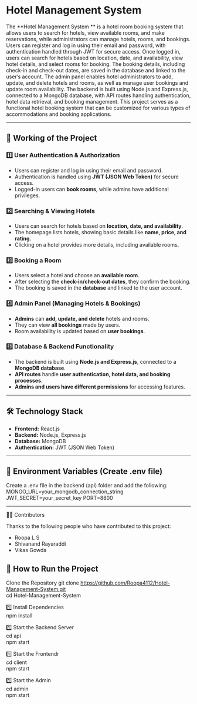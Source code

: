 #  Hotel Management System 

The **Hotel Management System ** is a hotel room booking system that allows users to search for hotels, view available rooms, and make reservations, while administrators can manage hotels, rooms, and bookings. Users can register and log in using their email and password, with authentication handled through JWT for secure access. Once logged in, users can search for hotels based on location, date, and availability, view hotel details, and select rooms for booking. The booking details, including check-in and check-out dates, are saved in the database and linked to the user’s account. The admin panel enables hotel administrators to add, update, and delete hotels and rooms, as well as manage user bookings and update room availability. The backend is built using Node.js and Express.js, connected to a MongoDB database, with API routes handling authentication, hotel data retrieval, and booking management. This project serves as a functional hotel booking system that can be customized for various types of accommodations and booking applications.

---

## 🚀 Working of the Project

### 1️⃣  User Authentication & Authorization
- Users can register and log in using their email and password.
- Authentication is handled using **JWT (JSON Web Token)** for secure access.
- Logged-in users can **book rooms**, while admins have additional privileges.

### 2️⃣  Searching & Viewing Hotels
- Users can search for hotels based on **location, date, and availability**.
- The homepage lists hotels, showing basic details like **name, price, and rating**.
- Clicking on a hotel provides more details, including available rooms.

### 3️⃣  Booking a Room
- Users select a hotel and choose an **available room**.
- After selecting the **check-in/check-out dates**, they confirm the booking.
- The booking is saved in the **database** and linked to the user account.

### 4️⃣  Admin Panel (Managing Hotels & Bookings)
- **Admins** can **add, update, and delete** hotels and rooms.
- They can view **all bookings** made by users.
- Room availability is updated based on **user bookings**.

### 5️⃣  Database & Backend Functionality
- The backend is built using **Node.js and Express.js**, connected to a **MongoDB database**.
- **API routes** handle **user authentication, hotel data, and booking processes**.
- **Admins and users have different permissions** for accessing features.

---

## 🛠️ Technology Stack

- **Frontend:** React.js  
- **Backend:** Node.js, Express.js  
- **Database:** MongoDB  
- **Authentication:** JWT (JSON Web Token)  

---
## 🔑 Environment Variables (Create .env file)
Create a .env file in the backend (api) folder and add the following:
MONGO_URL=your_mongodb_connection_string
JWT_SECRET=your_secret_key
PORT=8800

---

 👨‍💻 Contributors

Thanks to the following people who have contributed to this project:

- Roopa L S 
- Shivanand Rayaraddi
- Vikas Gowda 

## 📌 How to Run the Project

Clone the Repository<brb>
git clone https://github.com/Roopa4112/Hotel-Management-System.git <br>
cd Hotel-Management-System<br>

1️⃣ Install Dependencies<br>
npm install<br>

1️⃣  Start the Backend Server<br>
cd api<br>
npm start<br>

1️⃣  Start the Frontendr<br>
cd client<br>
npm start<br>

1️⃣  Start the Admin<br>
cd admin<br>
npm start



